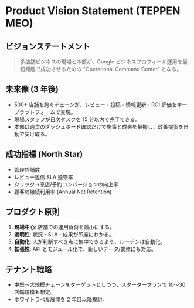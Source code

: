 # Product Vision Statement (TEPPEN MEO)

## ビジョンステートメント
> 多店舗ビジネスの現場と本部が、Google ビジネスプロフィール運用を最短距離で成功させるための "Operational Command Center" となる。

## 未来像 (3 年後)
- 500+ 店舗を跨ぐチェーンが、レビュー・投稿・情報更新・ROI 評価を単一プラットフォームで実現。
- 現場スタッフが日次タスクを 15 分以内で完了できる。
- 本部は週次のダッシュボード確認だけで施策と成果を把握し、改善提案を自動で受け取る。

## 成功指標 (North Star)
- 管理店舗数
- レビュー返信 SLA 遵守率
- クリック→来店/予約コンバージョンの向上率
- 顧客の継続利用率 (Annual Net Retention)

## プロダクト原則
1. **現場中心**: 店舗での運用負荷を最小にする。
2. **透明性**: 状況・SLA・成果が即座にわかる。
3. **自動化**: 人が判断すべき点に集中できるよう、ルーチンは自動化。
4. **拡張性**: API とモジュール化で、新しいデータ/業務にも対応。

## テナント戦略
- 中堅〜大規模チェーンをターゲットとしつつ、スタータープランで 10〜30 店舗規模も想定。
- ホワイトラベル展開を 2 年目以降検討。
